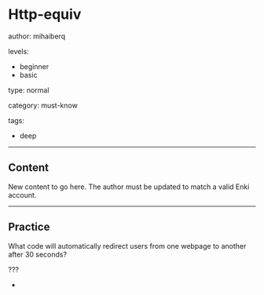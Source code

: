 # Http-equiv
author: mihaiberq

levels:
  - beginner
  - basic

type: normal

category: must-know

tags:
  - deep

---
## Content


New content to go here. The author must be updated to match a valid Enki account.

---
## Practice

What code will automatically redirect users from one webpage to another after 30 seconds?
      <meta http-equiv="refresh" content="30; URL=redirectedpage.html">

???

* 

